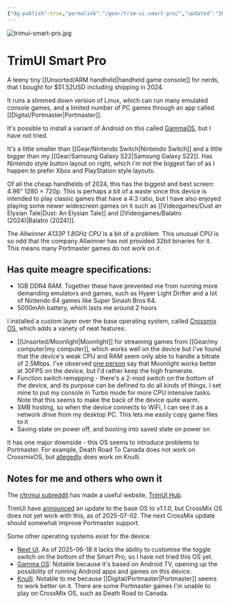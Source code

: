 ```yaml
---
{"dg-publish":true,"permalink":"/gear/trim-ui-smart-pro/","updated":"2025-07-02T21:32:45.213-07:00"}
---
```


![trimui-smart-pro.jpg](/img/user/Embeds/trimui-smart-pro.jpg)
# TrimUI Smart Pro

A teeny tiny [[Unsorted/ARM handheld\|handheld game console]] for nerds, that I bought for $51.52USD including shipping in 2024.

It runs a slimmed down version of Linux, which can run many emulated console games, and a limited number of PC games through an app called [[Digital/Portmaster\|Portmaster]].

It's possible to install a variant of Android on this called [GammaOS](https://github.com/TheGammaSqueeze/GammaOSCore), but I have not tried.

It's a little smaller than [[Gear/Nintendo Switch\|Nintendo Switch]] and a little bigger than my [[Gear/Samsung Galaxy S22\|Samsung Galaxy S22]]. Has Nintendo style button layout on right, which i'm not the biggest fan of as I happen to prefer Xbox and PlayStation style layouts.

Of all the cheap handhelds of 2024, this has the biggest and best screen: 4.96" 1280 × 720p. This is perhaps a bit of a waste since this device is intended to play classic games that have a 4:3 ratio, but I have also enjoyed playing some newer widescreen games on it such as [[Videogames/Dust an Elysian Tale\|Dust: An Elysian Tale]] and [[Videogames/Balatro (2024)\|Balatro (2024)]].

The *Allwinner A133P 1.8GHz CPU* is a bit of a problem. This unusual CPU is so odd that the company Allwinner has not provided 32bit binaries for it. This means many Portmaster games do not work on it.

Has quite meagre specifications:
- 
- 1GB DDR4 RAM. Together these have prevented me from running more demanding emulators and games, such as Hyper Light Drifter and a lot of Nintendo 64 games like Super Smash Bros 64.
- 5000mAh battery, which lasts me around 2 hours

I installed a custom layer over the base operating system, called [Crossmix OS](https://github.com/cizia64/CrossMix-OS), which adds a variety of neat features:
- [[Unsorted/Moonlight\|Moonlight]] for streaming games from [[Gear/my computer\|my computer]], which works well on the device but I've found that the device's weak CPU and RAM seem only able to handle a bitrate of 2.5Mbps. I've observed [one person](https://www.reddit.com/r/trimui/comments/1frgl0u/testing_moonlight_crossmix_os/) say that Moonlight works better at 30FPS on the device, but I'd rather keep the high framerate.
- Function switch remapping - there's a 2-mod switch on the bottom of the device, and its purpose can be defined to do all kinds of things. I set mine to put my console in Turbo mode for more CPU intensive tasks. Note that this seems to make the back of the device quite warm.
- SMB hosting, so when the device connects to WiFi, I can see it as a network drive from my desktop PC. This lets me easily copy game files to it
- Saving state on power off, and booting into saved state on power on

It has one major downside - this OS seems to introduce problems to Portmaster. For example, Death Road To Canada does not work on CrossmixOS, but [allegedly](https://discord.com/channels/1122861252088172575/1122882437291188345/1368701470790123631) does work on Knulli.
## Notes for me and others who own it

The [r/trimui subreddit](https://www.reddit.com/r/trimui/) has made a useful website, [TrimUI Hub](https://destructiveburn.com/TrimUIHub/).

TrimUI have [announced](https://www.reddit.com/r/trimui/comments/1kidhcx/tsp_firmware_v110_and_crossmix_news/) an update to the base OS to v1.1.0, but CrossMix OS does not yet work with this, as of 2025-07-02. The next CrossMix update should somewhat improve Portmaster support.

Some other operating systems exist for the device:
- [Next UI](https://github.com/LoveRetro/NextUI). As of 2025-06-18 it lacks the ability to customise the toggle switch on the bottom of the Smart Pro, so I have not tried this OS yet.
- [Gamma OS](https://github.com/TheGammaSqueeze/GammaOSCore): Notable because it's based on Android TV, opening up the possibility of running Android apps and games on this device.
- [Knulli](https://knulli.org/): Notable to me because [[Digital/Portmaster\|Portmaster]] seems to work better on it. There are some Portmaster games I'm unable to play on CrossMix OS, such as Death Road to Canada.
